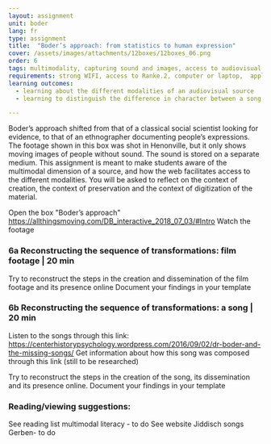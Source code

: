 ```yaml
---
layout: assignment
unit: boder
lang: fr
type: assignment
title:  "Boder’s approach: from statistics to human expression"
cover: /assets/images/attachments/12boxes/12boxes_06.png
order: 6
tags: multimodality, capturing sound and images, access to audiovisual sources,
requirements: strong WIFI, access to Ranke.2, computer or laptop,  application on labtop or computer to view video,
learning outcomes:
  - learning about the different modalities of an audiovisual source
  - learning to distinguish the difference in character between a song as historical source, and film footage.

---
```


Boder’s approach shifted from that of a classical social scientist looking for evidence, to that of an ethnographer documenting people’s expressions. The footage shown in this box was shot in Henonville, but it only shows moving images of people without sound. The sound is stored on a separate medium. This assignment is meant to make students aware of the multimodal dimension of a source, and how the web facilitates access to the different modalities. You will be asked to reflect on the context of creation, the context of preservation and the context of digitization of the material.

Open the box "Boder’s approach"
https://allthingsmoving.com/DB_interactive_2018_07_03/#Intro
Watch the footage
<!-- more -->

<!-- briefing-student -->

### 6a Reconstructing the sequence of transformations: film footage | 20 min
<!-- section-contents -->
Try to reconstruct the steps in the creation and dissemination of the film footage and its presence online
Document your findings in your template

<!--section -->
### 6b  Reconstructing the sequence of transformations: a song | 20 min
<!-- section-contents -->
Listen to the songs through this link: https://centerhistorypsychology.wordpress.com/2016/09/02/dr-boder-and-the-missing-songs/
Get information about how this song was composed through this link (still to be researched)

Try to reconstruct the steps in the creation of the song,  its dissemination and its presence online.
Document your findings in your template   


<!-- section -->
### Reading/viewing  suggestions:
See reading list multimodal literacy - to do 
See website Jiddisch songs Gerben- to do 
<!-- briefing-teacher -->



